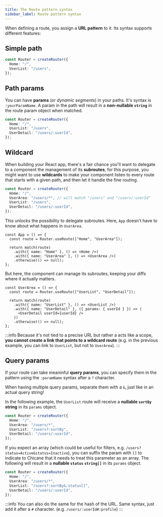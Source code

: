 ```yaml
---
title: The Route pattern syntax
sidebar_label: Route pattern syntax
---
```


When defining a route, you assign a **URL pattern** to it. Its syntax supports different features:

## Simple path

```ts {2,3}
const Router = createRouter({
  Home: "/",
  UserList: "/users",
});
```

## Path params

You can have **params** (or _dynamic segments_) in your paths. It's syntax is `:yourParamName`. A param in the path will result in a **non-nullable `string`** in the route param object when matched.

```ts {4}
const Router = createRouter({
  Home: "/",
  UserList: "/users",
  UserDetail: "/users/:userId",
});
```

## Wildcard

When building your React app, there's a fair chance you'll want to delegate to a component the management of its **subroutes**, for this purpose, you might want to use **wildcards** to make your component listen to every route that starts with a given path, and then let it handle the fine routing.

```ts {3}
const Router = createRouter({
  Home: "/",
  UserArea: "/users/*", // will match "/users" and "/users/:userId"
  UserList: "/users",
  UserDetail: "/users/:userId",
});
```

This unlocks the possibility to delegate subroutes. Here, `App` doesn't have to know about what happens in `UserArea`.

```tsx title="src/App.tsx"
const App = () => {
  const route = Router.useRoute(["Home", "UserArea"]);

  return match(route)
    .with({ name: "Home" }, () => <Home />)
    .with({ name: "UserArea" }, () => <UserArea />)
    .otherwise(() => null);
};
```

But here, the component can manage its subroutes, keeping your diffs where it actually matters.

```tsx title="src/UserArea.tsx"
const UserArea = () => {
  const route = Router.useRoute(["UserList", "UserDetail"]);

  return match(route)
    .with({ name: "UserList" }, () => <UserList />)
    .with({ name: "UserDetail" }, ({ params: { userId } }) => (
      <UserDetail userId={userId} />
    ))
    .otherwise(() => null);
};
```

:::info
Because it's not tied to a precise URL but rather a acts like a scope, **you cannot create a link that points to a wildcard route** (e.g. in the previous example, you can link to `UserList`, but not to `UserArea`).
:::

## Query params

If your route can take meaninful **query params**, you can specify them in the pattern using the `:paramName` syntax after a `?` character.

When having multiple query params, separate them with a `&`, just like in an actual query string!

In the following example, the `UserList` route will receive a **nullable `sortBy` string** in its `params` object.

```ts {4}
const Router = createRouter({
  Home: "/",
  UserArea: "/users/*",
  UserList: "/users?:sortBy",
  UserDetail: "/users/:userId",
});
```

If you expect an array (which could be useful for filters, e.g. `/users?status=Active&status=Inactive`), you can suffix the param with `[]` to indicate to Chicane that it needs to treat this parameter as an array. The following will result in a **nullable `status` `string[]`** in its `params` object.

```ts {4}
const Router = createRouter({
  Home: "/",
  UserArea: "/users/*",
  UserList: "/users?:sortBy&:status[]",
  UserDetail: "/users/:userId",
});
```

:::info
You can also do the same for the hash of the URL. Same syntax, just add it after a `#` character. (e.g. `/users/:userId#:profile`)
:::
